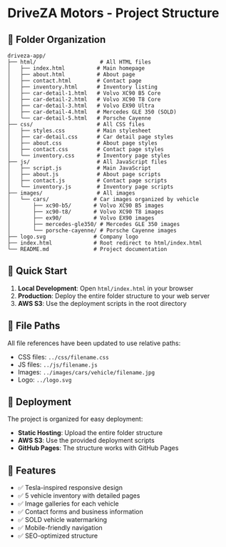 # DriveZA Motors - Project Structure

## 📁 Folder Organization

```
driveza-app/
├── html/                    # All HTML files
│   ├── index.html          # Main homepage
│   ├── about.html          # About page
│   ├── contact.html        # Contact page
│   ├── inventory.html      # Inventory listing
│   ├── car-detail-1.html   # Volvo XC90 B5 Core
│   ├── car-detail-2.html   # Volvo XC90 T8 Core
│   ├── car-detail-3.html   # Volvo EX90 Ultra
│   ├── car-detail-4.html   # Mercedes GLE 350 (SOLD)
│   └── car-detail-5.html   # Porsche Cayenne
├── css/                    # All CSS files
│   ├── styles.css          # Main stylesheet
│   ├── car-detail.css      # Car detail page styles
│   ├── about.css           # About page styles
│   ├── contact.css         # Contact page styles
│   └── inventory.css       # Inventory page styles
├── js/                     # All JavaScript files
│   ├── script.js           # Main JavaScript
│   ├── about.js            # About page scripts
│   ├── contact.js          # Contact page scripts
│   └── inventory.js        # Inventory page scripts
├── images/                 # All images
│   └── cars/              # Car images organized by vehicle
│       ├── xc90-b5/       # Volvo XC90 B5 images
│       ├── xc90-t8/       # Volvo XC90 T8 images
│       ├── ex90/          # Volvo EX90 images
│       ├── mercedes-gle350/ # Mercedes GLE 350 images
│       └── porsche-cayenne/ # Porsche Cayenne images
├── logo.svg               # Company logo
├── index.html             # Root redirect to html/index.html
└── README.md              # Project documentation
```

## 🚀 Quick Start

1. **Local Development**: Open `html/index.html` in your browser
2. **Production**: Deploy the entire folder structure to your web server
3. **AWS S3**: Use the deployment scripts in the root directory

## 📝 File Paths

All file references have been updated to use relative paths:
- CSS files: `../css/filename.css`
- JS files: `../js/filename.js`
- Images: `../images/cars/vehicle/filename.jpg`
- Logo: `../logo.svg`

## 🔧 Deployment

The project is organized for easy deployment:
- **Static Hosting**: Upload the entire folder structure
- **AWS S3**: Use the provided deployment scripts
- **GitHub Pages**: The structure works with GitHub Pages

## 📱 Features

- ✅ Tesla-inspired responsive design
- ✅ 5 vehicle inventory with detailed pages
- ✅ Image galleries for each vehicle
- ✅ Contact forms and business information
- ✅ SOLD vehicle watermarking
- ✅ Mobile-friendly navigation
- ✅ SEO-optimized structure
